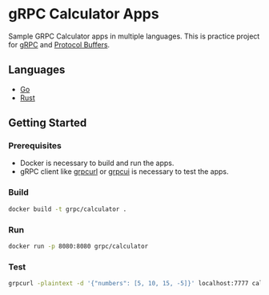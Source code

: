 # gRPC Calculator Apps

Sample GRPC Calculator apps in multiple languages. This is practice project for [gRPC](https://grpc.io/) and [Protocol Buffers](https://developers.google.com/protocol-buffers).

## Languages

- [Go](https://go.dev/)
- [Rust](https://www.rust-lang.org/)

## Getting Started

### Prerequisites

- Docker is necessary to build and run the apps.
- gRPC client like [grpcurl](https://github.com/fullstorydev/grpcurl) or [grpcui](https://github.com/fullstorydev/grpcui) is necessary to test the apps.

### Build

```bash
docker build -t grpc/calculator .
```

### Run

```bash
docker run -p 8080:8080 grpc/calculator
```

### Test

```bash
grpcurl -plaintext -d '{"numbers": [5, 10, 15, -5]}' localhost:7777 calculator.Calculator.Sum
```
